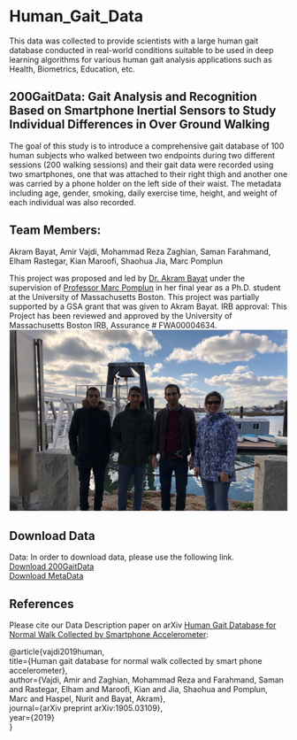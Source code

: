 # Human_Gait_Data

This data was collected to provide scientists with a large human gait database conducted in real-world conditions suitable to be used in deep learning algorithms for various human gait analysis applications such as Health, Biometrics, Education, etc.

## 200GaitData: Gait Analysis and Recognition Based on Smartphone Inertial Sensors to Study Individual Differences in Over Ground Walking

The goal of this study is to introduce a comprehensive gait database of 100 human subjects who walked between two endpoints during two different sessions (200 walking sessions) and their gait data were recorded using two smartphones, one that was attached to their right thigh and another one was carried by a phone holder on the left side of their waist. The metadata including age, gender, smoking, daily exercise time, height, and weight of each individual was also recorded.

## Team Members: 

Akram Bayat, Amir Vajdi, Mohammad Reza Zaghian, Saman Farahmand, Elham Rastegar, Kian Maroofi, Shaohua Jia, Marc Pomplun

This project was proposed and led by [Dr. Akram Bayat](https://www.media.mit.edu/people/abayat/overview/) under the supervision of [Professor Marc Pomplun](https://www.umb.edu/academics/csm/faculty_staff/marc_pomplun) in her final year as a Ph.D. student at the University of Massachusetts Boston. This project was partially supported by a GSA grant that was given to Akram Bayat.
IRB approval: This Project has been reviewed and approved by the University of Massachusetts Boston IRB, Assurance # FWA00004634.
![alt tag](gait.png)

## Download Data

Data: In order to download data, please use the following link. </br>
[Download 200GaitData](https://drive.google.com/drive/folders/1jDYvMC9y2ALAd6C3Uo2BuZNbNo1HcIb6?usp=sharing)</br>
[Download MetaData](https://drive.google.com/file/d/1DTr4r-GF9miETQEKEgWZmklyn7A1G-dj/view?usp=sharing)

## References
Please cite our Data Description paper on arXiv [Human Gait Database for Normal Walk Collected by Smartphone Accelerometer](https://arxiv.org/pdf/1905.03109.pdf):

@article{vajdi2019human,</br>
 title={Human gait database for normal walk collected by smart phone accelerometer},</br>
  author={Vajdi, Amir and Zaghian, Mohammad Reza and Farahmand, Saman and Rastegar, Elham and Maroofi, Kian and Jia, Shaohua and Pomplun, Marc and Haspel, Nurit and Bayat, Akram},</br>
  journal={arXiv preprint arXiv:1905.03109},</br>
  year={2019}</br>
}
